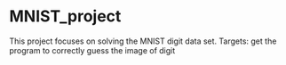 # MNIST_project

This project focuses on solving the MNIST digit data set.
Targets:
get the program to correctly guess the image of digit
